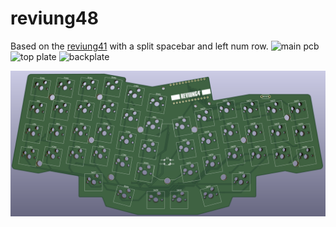 # reviung48
 Based on the [reviung41](https://github.com/gtips/reviung "Reviung41") with a split spacebar and left num row.
![main pcb](https://github.com/enzocoralc/reviung48/tree/main/pictures/pcb-mainboard.png)
![top plate](https://github.com/enzocoralc/reviung48/tree/main/pictures/pcb-top.png)
![backplate](https://github.com/enzocoralc/reviung48/tree/main/pictures/pcb-bottom.png)

<img src="https://github.com/enzocoralc/reviung48/blob/main/pictures/pcb-mainboard.png">